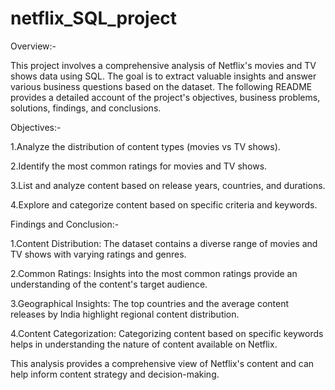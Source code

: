 # netflix_SQL_project

Overview:-

This project involves a comprehensive analysis of Netflix's movies and TV shows data using SQL. The goal is to extract valuable insights and answer various business questions based on the dataset. The following README provides a detailed account of the project's objectives, business problems, solutions, findings, and conclusions.

Objectives:-

1.Analyze the distribution of content types (movies vs TV shows).

2.Identify the most common ratings for movies and TV shows.

3.List and analyze content based on release years, countries, and durations.

4.Explore and categorize content based on specific criteria and keywords.


Findings and Conclusion:-

1.Content Distribution: The dataset contains a diverse range of movies and TV shows with varying ratings and genres.

2.Common Ratings: Insights into the most common ratings provide an understanding of the content's target audience.

3.Geographical Insights: The top countries and the average content releases by India highlight regional content distribution.

4.Content Categorization: Categorizing content based on specific keywords helps in understanding the nature of content available on Netflix.


This analysis provides a comprehensive view of Netflix's content and can help inform content strategy and decision-making.
